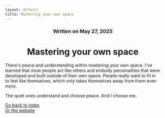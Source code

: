 ```yaml
---
layout: default
title: Mastering your own space
---
```

### <center>Written on May 27, 2025</center>

# <center> Mastering your own space </center>  

There's peace and understanding within mastering your own space. I've learned that most people act like others and embody personalities that were developed and built outside of their own space. People really want to fit in to feel like themselves, which only takes themselves away from them even more.

The quiet ones understand and choose peace. And I choose me.

[Go back to index](./blog-index.md)  
[Or the website](https://17hoodies.github.io/fonzi/index.html)  
